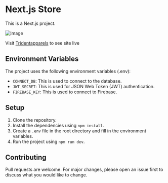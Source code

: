 # Next.js Store

This is a Next.js project.

![image](https://github.com/Amarjeetdevs/Trident/blob/ea088f7a235436c9ff9e823d3c9d5774d4372e58/assets/image.png)


Visit [Tridentapparels](https://www.tridentapparels.com/) to see site live 


## Environment Variables 

The project uses the following environment variables (.env):

- `CONNECT_DB`: This is used to connect to the database.
- `JWT_SECRET`: This is used for JSON Web Token (JWT) authentication.
- `FIREBASE_KEY`: This is used to connect to Firebase.

## Setup

1. Clone the repository.
2. Install the dependencies using `npm install`.
3. Create a `.env` file in the root directory and fill in the environment variables.
4. Run the project using `npm run dev`.

## Contributing


Pull requests are welcome. For major changes, please open an issue first to discuss what you would like to change.

